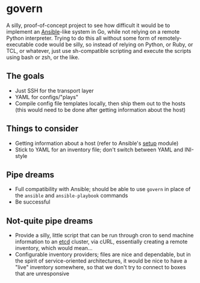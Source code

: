 # govern

A silly, proof-of-concept project to see how difficult it would be to implement an [Ansible](http://www.ansible.com/home)-like system in Go, while not relying on a remote Python interpreter. Trying to do this all without some form of remotely-executable code would be silly, so instead of relying on Python, or Ruby, or TCL, or whatever, just use sh-compatible scripting and execute the scripts using bash or zsh, or the like.

## The goals

* Just SSH for the transport layer
* YAML for configs/"plays"
* Compile config file templates locally, then ship them out to the hosts (this would need to be done after getting information about the host)

## Things to consider

* Getting information about a host (refer to Ansible's [setup](http://docs.ansible.com/setup_module.html) module)
* Stick to YAML for an inventory file; don't switch between YAML and INI-style

## Pipe dreams

* Full compatibility with Ansible; should be able to use `govern` in place of the `ansible` and `ansible-playbook` commands
* Be successful

## Not-quite pipe dreams

* Provide a silly, little script that can be run through cron to send machine information to an [etcd](https://github.com/coreos/etcd) cluster, via cURL, essentially creating a remote inventory, which would mean...
* Configurable inventory providers; files are nice and dependable, but in the spirit of service-oriented architectures, it would be nice to have a "live" inventory somewhere, so that we don't try to connect to boxes that are unresponsive
